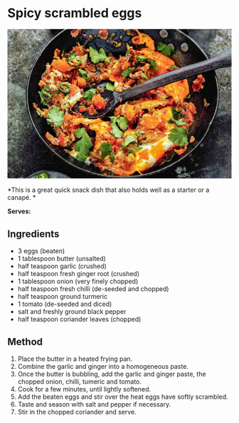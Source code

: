 # Spicy scrambled eggs

![Spicy scrambled eggs](resources/scrambled-egg.jpg)

*This is a great quick snack dish that also holds well as a starter or a canapé. *

**Serves:** 

## Ingredients
- 3 eggs (beaten)
- 1 tablespoon butter (unsalted)
- half teaspoon garlic (crushed)
- half teaspoon fresh ginger root (crushed)
- 1 tablespoon onion (very finely chopped)
- half teaspoon fresh chilli (de-seeded and chopped)
- half teaspoon ground turmeric
- 1 tomato (de-seeded and diced)
- salt and freshly ground black pepper
- half teaspoon coriander leaves (chopped)

## Method
1. Place the butter in a heated frying pan.
1. Combine the garlic and ginger into a homogeneous paste.
1. Once the butter is bubbling, add the garlic and ginger paste, the chopped onion, chilli, tumeric and tomato.
1. Cook for a few minutes, until lightly softened.
1. Add the beaten eggs and stir over the heat eggs have softly scrambled.
1. Taste and season with salt and pepper if necessary.
1. Stir in the chopped coriander and serve.